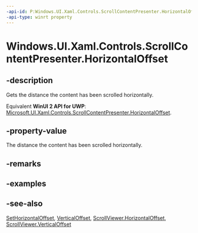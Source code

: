 ```yaml
---
-api-id: P:Windows.UI.Xaml.Controls.ScrollContentPresenter.HorizontalOffset
-api-type: winrt property
---
```


<!-- Property syntax
public double HorizontalOffset { get; }
-->

# Windows.UI.Xaml.Controls.ScrollContentPresenter.HorizontalOffset

## -description
Gets the distance the content has been scrolled horizontally.

Equivalent **WinUI 2 API for UWP**: [Microsoft.UI.Xaml.Controls.ScrollContentPresenter.HorizontalOffset](/windows/winui/api/microsoft.ui.xaml.controls.scrollcontentpresenter.horizontaloffset).

## -property-value
The distance the content has been scrolled horizontally.

## -remarks

## -examples

## -see-also
[SetHorizontalOffset](scrollcontentpresenter_sethorizontaloffset_1971679761.md), [VerticalOffset](scrollcontentpresenter_verticaloffset.md), [ScrollViewer.HorizontalOffset](scrollviewer_horizontaloffset.md), [ScrollViewer.VerticalOffset](scrollviewer_verticaloffset.md)
